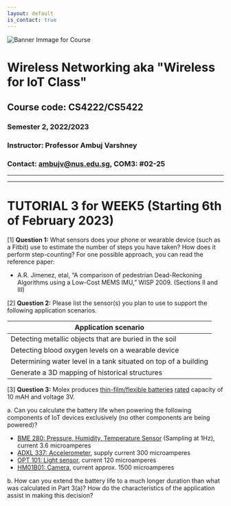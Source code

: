 ```yaml
---
layout: default
is_contact: true
---
```


![Banner Immage for Course](cs4222_banner.png)  

# Wireless Networking aka "Wireless for IoT Class"
## Course code: CS4222/CS5422  
### Semester 2, 2022/2023
### Instructor: Professor Ambuj Varshney
### Contact: [ambujv@nus.edu.sg](mailto:ambujv@nus.edu.sg), COM3: #02-25     

----
****

# TUTORIAL 3 for WEEK5 (Starting 6th of February 2023)


[1] **Question 1:** What sensors does your phone or wearable device (such as a Fitbit) use to estimate the number of steps you have taken? How does it perform step-counting? For one possible approach, you can read the reference paper:

* A.R. Jimenez, etal, “A comparison of pedestrian Dead-Reckoning Algorithms using a Low-Cost MEMS IMU,” WISP 2009. (Sections II and III)


[2] **Question 2:** Please list the sensor(s) you plan to use to support the following application scenarios. 

| Application scenario |
|-------|
| Detecting metallic objects that are buried in the soil | 
| Detecting blood oxygen levels on a wearable device| 
| Determining water level in a tank situated on top of a building| 
| Generate a 3D mapping of historical structures | 

[3] **Question 3:** Molex produces [thin-film/flexible batteries](https://www.molex.com/molex/products/family/thinfilm_battery) [rated](https://www.molex.com/webdocs/datasheets/pdf/en-us/0132990001_ACCESSORIES.pdf) capacity of 10 mAH and voltage 3V. 

a. Can you calculate the battery life when powering the following components of IoT devices exclusively (no other components are being powered)?

* [BME 280: Pressure, Humidity, Temperature Sensor](https://www.bosch-sensortec.com/products/environmental-sensors/humidity-sensors-bme280/#technical) (Sampling at 1Hz), current 3.6 microamperes
* [ADXL 337: Accelerometer](https://www.analog.com/media/en/technical-documentation/data-sheets/ADXL337.pdf), supply current 300 microamperes
* [OPT 101: Light sensor](https://www.ti.com/lit/ds/symlink/opt101.pdf), current 120 microamperes
* [HM01B01: Camera](https://www.sparkfun.com/products/15570), current approx. 1500 microamperes

b. How can you extend the battery life to a much longer duration than what was calculated in Part 3(a)? How do the characteristics of the application assist in making this decision?





















